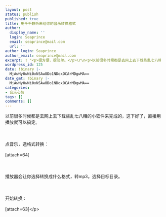 ```yaml
---
layout: post
status: publish
published: true
title: 用千千静听来给你的音乐转换格式
author:
  display_name: ''
  login: Seaprince
  email: seaprince@mail.com
  url: ''
author_login: Seaprince
author_email: seaprince@mail.com
excerpt: ! "<p>很方便，很简单。</p>\r\n<p>以前很多时候都是去网上去下载些乱七八糟的小软件来完成的，这下好了，直接用播放就可以搞定常见音乐格式间的互相转换。</p>\r\n<p>&nbsp;</p>\r\n<p>&nbsp;</p>"
wordpress_id: 125
date: !binary |-
  MjAwNy0wNi0xNSAwODo1NDoxOCArMDgwMA==
date_gmt: !binary |-
  MjAwNy0wNi0xNSAwODo1NDoxOCArMDgwMA==
categories:
- 音乐心情
tags: []
comments: []
---
```

<p>以前很多时候都是去网上去下载些乱七八糟的小软件来完成的，这下好了，直接用播放就可以搞定。<br &#47;><br />
<br &#47;><br />
点音乐，选格式转换：<br &#47;><br />
[attach=64]<br &#47;><br />
<br &#47;><br />
播放器会让你选择转换成什么格式，转mp3，选择目标目录。<br &#47;><br />
<br &#47;><br />
开始转换：<br &#47;><br />
[attach=63]<&#47;p></p>
